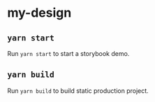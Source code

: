 # my-design

## `yarn start`

Run `yarn start` to start a storybook demo.

## `yarn build`
Run `yarn build` to build static production project.

